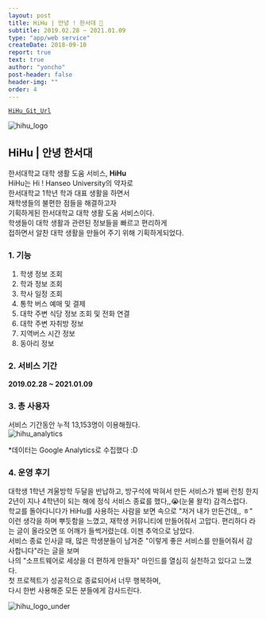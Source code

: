 ```yaml
---
layout: post
title: HiHu | 안녕 ! 한서대 🤗
subtitle: 2019.02.28 ~ 2021.01.09
type: "app/web service"
createDate: 2018-09-10
report: true
text: true
author: "yoncho"
post-header: false
header-img: ""
order: 4
---
```


<code><a href="https://github.com/yoncho/hihu">HiHu_Git_Url</a></code>

![hihu_logo](https://user-images.githubusercontent.com/44021629/105250582-58b2ee00-5bbd-11eb-9887-1ba54d32bc65.jpg)



## HiHu | 안녕 한서대

한서대학교 대학 생활 도움 서비스, **HiHu**    
HiHu는 Hi ! Hanseo University의 약자로  
한서대학교 1학년 학과 대표 생활을 하면서  
재학생들의 불편한 점들을 해결하고자  
기획하게된 한서대학교 대학 생활 도움 서비스이다.  
학생들이 대학 생활과 관련된 정보들을 빠르고 편리하게  
접하면서 알찬 대학 생활을 만들어 주기 위해 기획하게되었다.    
  
### 1. 기능

1. 학생 정보 조회 
2. 학과 정보 조회 
3. 학사 일정 조회
4. 통학 버스 예매 및 결제                   
5. 대학 주변 식당 정보 조회 및 전화 연결  
6. 대학 주변 자취방 정보  
7. 지역버스 시간 정보 
8. 동아리 정보  
  
### 2. 서비스 기간
**2019.02.28 ~ 2021.01.09**
  
### 3. 총 사용자
서비스 기간동안 누적 13,153명이 이용해줬다.  
![hihu_analytics](https://user-images.githubusercontent.com/44021629/105251009-1342f080-5bbe-11eb-8f4c-3ef198d4e5db.PNG)


*데이터는 Google Analytics로 수집했다 :D
  
    
### 4. 운영 후기
대학생 1학년 겨울방학 두달을 반납하고, 방구석에 박혀서 만든 서비스가 벌써 런칭 한지 2년이 지나 4학년이 되는 해에 정식 서비스 종료를 했다,,😭(눈물 왈칵) 감격스럽다.    
학교를 돌아다니다가 HiHu를 사용하는 사람을 보면 속으로 "저거 내가 만든건데,, ㅎ"   
이런 생각을 하며 뿌듯함을 느꼈고, 재학생 커뮤니티에 만들어줘서 고맙다. 편리하다 라는 글이 올라오면 또 어깨가 들썩거렸는데. 이젠 추억으로 남았다.           
서비스 종료 인사글 때, 많은 학생분들이 남겨준 "이렇게 좋은 서비스를 만들어줘서 감사합니다"라는 글을 보며  
나의 "소프트웨어로 세상을 더 편하게 만들자" 마인드를 열심히 실천하고 있다고 느꼈다.    
첫 프로젝트가 성공적으로 종료되어서 너무 행복하며,   
다시 한번 사용해준 모든 분들에게 감사드린다.  


![hihu_logo_under](https://user-images.githubusercontent.com/44021629/105250659-7a13da00-5bbd-11eb-992e-9b677b3a3f48.jpg)
